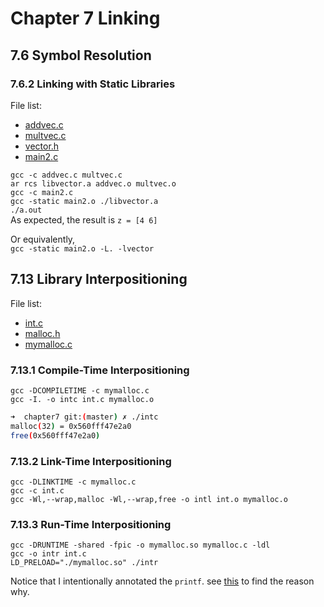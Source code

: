 # Chapter 7 Linking  

## 7.6 Symbol Resolution  

### 7.6.2 Linking with Static Libraries  

File list:  
+ [addvec.c](./addvec.c)
+ [multvec.c](./multvec.c)
+ [vector.h](./vector.h)
+ [main2.c](./main2.c)  

`gcc -c addvec.c multvec.c`  
`ar rcs libvector.a addvec.o multvec.o`  
`gcc -c main2.c`  
`gcc -static main2.o ./libvector.a`  
`./a.out`  
As expected, the result is `z = [4 6]`  

Or equivalently,  
`gcc -static main2.o -L. -lvector`  

## 7.13 Library Interpositioning  

File list: 
+ [int.c](./int.c)  
+ [malloc.h](./malloc.h)  
+ [mymalloc.c](./mymalloc.c)  

### 7.13.1 Compile-Time Interpositioning  

`gcc -DCOMPILETIME -c mymalloc.c`  
`gcc -I. -o intc int.c mymalloc.o`  

```bash
➜  chapter7 git:(master) ✗ ./intc
malloc(32) = 0x560fff47e2a0
free(0x560fff47e2a0)
```

### 7.13.2 Link-Time Interpositioning  

`gcc -DLINKTIME -c mymalloc.c`  
`gcc -c int.c`  
`gcc -Wl,--wrap,malloc -Wl,--wrap,free -o intl int.o mymalloc.o`  

### 7.13.3 Run-Time Interpositioning  

`gcc -DRUNTIME -shared -fpic -o mymalloc.so mymalloc.c -ldl`  
`gcc -o intr int.c`  
`LD_PRELOAD="./mymalloc.so" ./intr`  

Notice that I intentionally annotated the `printf`. see [this]("https://blog.csdn.net/baidu_30073577/article/details/89453567") to find the reason why.  

